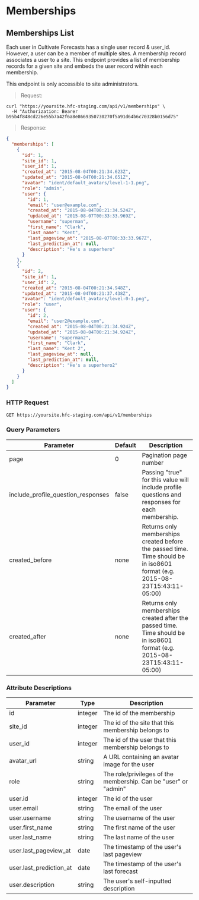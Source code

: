 
# Memberships

## Memberships List

Each user in Cultivate Forecasts has a single user record & user_id. However, a user can be a member of multiple sites. A membership record associates a user to a site. This endpoint provides a list of membership records for a given site and embeds the user record within each membership.

This endpoint is only accessible to site administrators.

> Request:

```shell
curl "https://yoursite.hfc-staging.com/api/v1/memberships" \
  -H "Authorization: Bearer b95b4f848cd226e55b7a42f6a8e8669350730270f5a91d64b6c70328b0156d75"
```

> Response:

```json
{
  "memberships": [
    {
      "id": 1,
      "site_id": 1,
      "user_id": 1,
      "created_at": "2015-08-04T00:21:34.623Z",
      "updated_at": "2015-08-04T00:21:34.651Z",
      "avatar": "ident/default_avatars/level-1-1.png",
      "role": "admin",
      "user": {
        "id": 1,
        "email": "user@example.com",
        "created_at": "2015-08-04T00:21:34.524Z",
        "updated_at": "2015-08-07T00:33:33.969Z",
        "username": "superman",
        "first_name": "Clark",
        "last_name": "Kent",
        "last_pageview_at": "2015-08-07T00:33:33.967Z",
        "last_prediction_at": null,
        "description": "He's a superhero"
      }
    },
    {
      "id": 2,
      "site_id": 1,
      "user_id": 2,
      "created_at": "2015-08-04T00:21:34.948Z",
      "updated_at": "2015-08-04T00:21:37.438Z",
      "avatar": "ident/default_avatars/level-0-1.png",
      "role": "user",
      "user": {
        "id": 2,
        "email": "user2@example.com",
        "created_at": "2015-08-04T00:21:34.924Z",
        "updated_at": "2015-08-04T00:21:34.924Z",
        "username": "superman2",
        "first_name": "Clark",
        "last_name": "Kent 2",
        "last_pageview_at": null,
        "last_prediction_at": null,
        "description": "He's a superhero2"
      }
    }
  ]
}
```

### HTTP Request

`GET https://yoursite.hfc-staging.com/api/v1/memberships`

### Query Parameters

Parameter | Default | Description
--------- | ------- | -----------
page | 0 | Pagination page number
include_profile_question_responses | false | Passing "true" for this value will include profile questions and responses for each membership.
created_before | none | Returns only memberships created before the passed time. Time should be in iso8601 format (e.g. 2015-08-23T15:43:11-05:00)
created_after | none | Returns only memberships created after the passed time. Time should be in iso8601 format (e.g. 2015-08-23T15:43:11-05:00)


### Attribute Descriptions

Parameter | Type | Description
--------- | ------- | -----------
id | integer | The id of the membership
site_id | integer | The id of the site that this membership belongs to
user_id | integer | The id of the user that this membership belongs to
avatar_url | string | A URL containing an avatar image for the user
role | string | The role/privileges of the membership. Can be "user" or "admin"
user.id | integer | The id of the user
user.email | string | The email of the user
user.username | string | The username of the user
user.first_name | string | The first name of the user
user.last_name | string | The last name of the user
user.last_pageview_at | date | The timestamp of the user's last pageview
user.last_prediction_at | date | The timestamp of the user's last forecast
user.description | string | The user's self-inputted description

